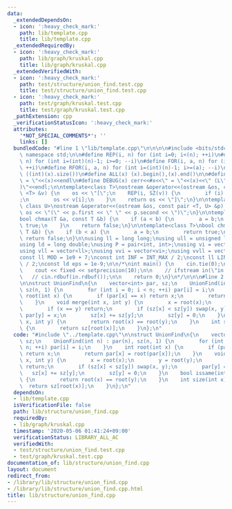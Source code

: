 ```yaml
---
data:
  _extendedDependsOn:
  - icon: ':heavy_check_mark:'
    path: lib/template.cpp
    title: lib/template.cpp
  _extendedRequiredBy:
  - icon: ':heavy_check_mark:'
    path: lib/graph/kruskal.cpp
    title: lib/graph/kruskal.cpp
  _extendedVerifiedWith:
  - icon: ':heavy_check_mark:'
    path: test/structure/union_find.test.cpp
    title: test/structure/union_find.test.cpp
  - icon: ':heavy_check_mark:'
    path: test/graph/kruskal.test.cpp
    title: test/graph/kruskal.test.cpp
  _pathExtension: cpp
  _verificationStatusIcon: ':heavy_check_mark:'
  attributes:
    '*NOT_SPECIAL_COMMENTS*': ''
    links: []
  bundledCode: "#line 1 \"lib/template.cpp\"\n\n\n\n#include <bits/stdc++.h>\n\nusing\
    \ namespace std;\n\n#define REP(i, n) for (int i=0; i<(n); ++i)\n#define RREP(i,\
    \ n) for (int i=(int)(n)-1; i>=0; --i)\n#define FOR(i, a, n) for (int i=(a); i<(n);\
    \ ++i)\n#define RFOR(i, a, n) for (int i=(int)(n)-1; i>=(a); --i)\n\n#define SZ(x)\
    \ ((int)(x).size())\n#define ALL(x) (x).begin(),(x).end()\n\n#define DUMP(x) cerr<<#x<<\"\
    \ = \"<<(x)<<endl\n#define DEBUG(x) cerr<<#x<<\" = \"<<(x)<<\" (L\"<<__LINE__<<\"\
    )\"<<endl;\n\ntemplate<class T>\nostream &operator<<(ostream &os, const vector\
    \ <T> &v) {\n    os << \"[\";\n    REP(i, SZ(v)) {\n        if (i) os << \", \"\
    ;\n        os << v[i];\n    }\n    return os << \"]\";\n}\n\ntemplate<class T,\
    \ class U>\nostream &operator<<(ostream &os, const pair <T, U> &p) {\n    return\
    \ os << \"(\" << p.first << \" \" << p.second << \")\";\n}\n\ntemplate<class T>\n\
    bool chmax(T &a, const T &b) {\n    if (a < b) {\n        a = b;\n        return\
    \ true;\n    }\n    return false;\n}\n\ntemplate<class T>\nbool chmin(T &a, const\
    \ T &b) {\n    if (b < a) {\n        a = b;\n        return true;\n    }\n   \
    \ return false;\n}\n\nusing ll = long long;\nusing ull = unsigned long long;\n\
    using ld = long double;\nusing P = pair<int, int>;\nusing vi = vector<int>;\n\
    using vll = vector<ll>;\nusing vvi = vector<vi>;\nusing vvll = vector<vll>;\n\n\
    const ll MOD = 1e9 + 7;\nconst int INF = INT_MAX / 2;\nconst ll LINF = LLONG_MAX\
    \ / 2;\nconst ld eps = 1e-9;\n\n/*\nint main() {\n    cin.tie(0);\n    ios::sync_with_stdio(false);\n\
    \    cout << fixed << setprecision(10);\n\n    // ifstream in(\"in.txt\");\n \
    \   // cin.rdbuf(in.rdbuf());\n\n    return 0;\n}\n*/\n\n\n#line 2 \"lib/structure/union_find.cpp\"\
    \n\nstruct UnionFind\n{\n    vector<int> par, sz;\n    UnionFind(int n) : par(n),\
    \ sz(n, 1) {\n        for (int i = 0; i < n; ++i) par[i] = i;\n    }\n    int\
    \ root(int x) {\n        if (par[x] == x) return x;\n        return par[x] = root(par[x]);\n\
    \    }\n    void merge(int x, int y) {\n        x = root(x);\n        y = root(y);\n\
    \        if (x == y) return;\n        if (sz[x] < sz[y]) swap(x, y);\n       \
    \ par[y] = x;\n        sz[x] += sz[y];\n        sz[y] = 0;\n    }\n    bool issame(int\
    \ x, int y) {\n        return root(x) == root(y);\n    }\n    int size(int x)\
    \ {\n        return sz[root(x)];\n    }\n};\n"
  code: "#include \"../template.cpp\"\n\nstruct UnionFind\n{\n    vector<int> par,\
    \ sz;\n    UnionFind(int n) : par(n), sz(n, 1) {\n        for (int i = 0; i <\
    \ n; ++i) par[i] = i;\n    }\n    int root(int x) {\n        if (par[x] == x)\
    \ return x;\n        return par[x] = root(par[x]);\n    }\n    void merge(int\
    \ x, int y) {\n        x = root(x);\n        y = root(y);\n        if (x == y)\
    \ return;\n        if (sz[x] < sz[y]) swap(x, y);\n        par[y] = x;\n     \
    \   sz[x] += sz[y];\n        sz[y] = 0;\n    }\n    bool issame(int x, int y)\
    \ {\n        return root(x) == root(y);\n    }\n    int size(int x) {\n      \
    \  return sz[root(x)];\n    }\n};\n"
  dependsOn:
  - lib/template.cpp
  isVerificationFile: false
  path: lib/structure/union_find.cpp
  requiredBy:
  - lib/graph/kruskal.cpp
  timestamp: '2020-05-06 01:41:24+09:00'
  verificationStatus: LIBRARY_ALL_AC
  verifiedWith:
  - test/structure/union_find.test.cpp
  - test/graph/kruskal.test.cpp
documentation_of: lib/structure/union_find.cpp
layout: document
redirect_from:
- /library/lib/structure/union_find.cpp
- /library/lib/structure/union_find.cpp.html
title: lib/structure/union_find.cpp
---
```

